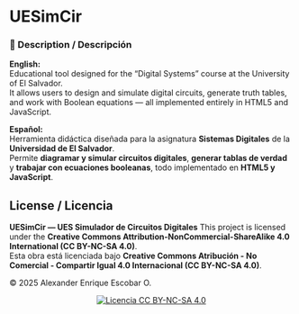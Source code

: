 # UESimCir
### 📘 Description / Descripción

**English:**  
Educational tool designed for the “Digital Systems” course at the University of El Salvador.  
It allows users to design and simulate digital circuits, generate truth tables, and work with Boolean equations — all implemented entirely in HTML5 and JavaScript.

**Español:**  
Herramienta didáctica diseñada para la asignatura **Sistemas Digitales** de la **Universidad de El Salvador**.  
Permite **diagramar y simular circuitos digitales**, **generar tablas de verdad** y **trabajar con ecuaciones booleanas**, todo implementado en **HTML5 y JavaScript**.



## License / Licencia
**UESimCir — UES Simulador de Circuitos Digitales** 
This project is licensed under the **Creative Commons Attribution-NonCommercial-ShareAlike 4.0 International (CC BY-NC-SA 4.0)**.  
Esta obra está licenciada bajo **Creative Commons Atribución - No Comercial - Compartir Igual 4.0 Internacional (CC BY-NC-SA 4.0)**.

© 2025 Alexander Enrique Escobar O.
<p align="center">
  <a href="https://creativecommons.org/licenses/by-nc-sa/4.0/" target="_blank">
    <img alt="Licencia CC BY-NC-SA 4.0" src="https://licensebuttons.net/l/by-nc-sa/4.0/88x31.png" />
  </a>
</p>


